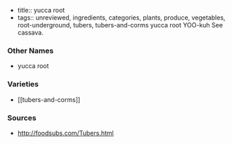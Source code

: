 - title:: yucca root
- tags:: unreviewed, ingredients, categories, plants, produce, vegetables, root-underground, tubers, tubers-and-corms
yucca root YOO-kuh See cassava.

### Other Names

* yucca root

### Varieties

* [[tubers-and-corms]]

### Sources
* http://foodsubs.com/Tubers.html
